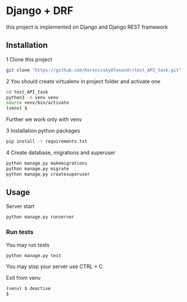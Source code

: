 # Django + DRF

this project is implemented on Django and Django REST framework

## Installation

1 Clone this project

```bash
git clone "https://github.com/KorenivskyOlexandr/test_API_task.git"
```

2 You should create virtualenv in project folder and activate one

```bash
cd test_API_task
python3 -m venv venv
source venv/bin/activate
(venv) $
```

Further we work only with venv

3 Installation python packages

```bash
pip install -r requirements.txt
```

4 Create database, migrations and superuser

```bash
python manage.py makemigrations
python manage.py migrate
python manage.py createsuperuser
```

## Usage

Server start

```bash
python manage.py runserver
```

### Run tests

You may run tests

```bash
python manage.py test
```

You may stop your server use CTRL + C

Exit from venv

```bash
(venv) $ deactive
$
```
